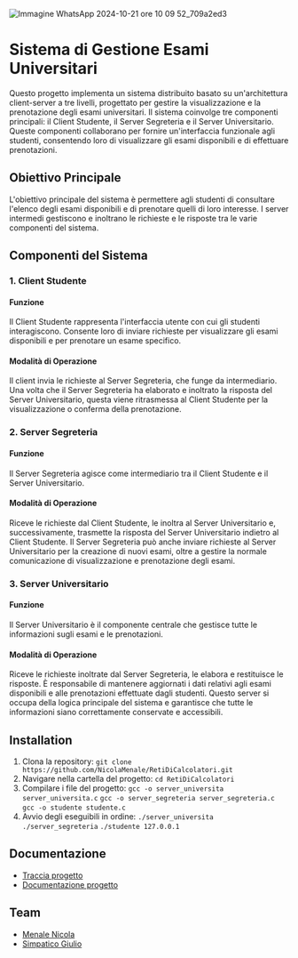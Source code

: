 ![Immagine WhatsApp 2024-10-21 ore 10 09 52_709a2ed3](https://github.com/user-attachments/assets/11b00142-90c7-401f-9466-0e05ab3affe2)
# Sistema di Gestione Esami Universitari
Questo progetto implementa un sistema distribuito basato su un'architettura client-server a tre livelli, progettato per gestire la visualizzazione e la prenotazione degli esami universitari. Il sistema coinvolge tre componenti principali: il Client Studente, il Server Segreteria e il Server Universitario. Queste componenti collaborano per fornire un'interfaccia funzionale agli studenti, consentendo loro di visualizzare gli esami disponibili e di effettuare prenotazioni.

## Obiettivo Principale
L'obiettivo principale del sistema è permettere agli studenti di consultare l'elenco degli esami disponibili e di prenotare quelli di loro interesse. I server intermedi gestiscono e inoltrano le richieste e le risposte tra le varie componenti del sistema.

## Componenti del Sistema
### 1. Client Studente
#### Funzione
Il Client Studente rappresenta l'interfaccia utente con cui gli studenti interagiscono. Consente loro di inviare richieste per visualizzare gli esami disponibili e per prenotare un esame specifico.
#### Modalità di Operazione
Il client invia le richieste al Server Segreteria, che funge da intermediario. Una volta che il Server Segreteria ha elaborato e inoltrato la risposta del Server Universitario, questa viene ritrasmessa al Client Studente per la visualizzazione o conferma della prenotazione.

### 2. Server Segreteria
#### Funzione
Il Server Segreteria agisce come intermediario tra il Client Studente e il Server Universitario.
#### Modalità di Operazione
Riceve le richieste dal Client Studente, le inoltra al Server Universitario e, successivamente, trasmette la risposta del Server Universitario indietro al Client Studente. Il Server Segreteria può anche inviare richieste al Server Universitario per la creazione di nuovi esami, oltre a gestire la normale comunicazione di visualizzazione e prenotazione degli esami.

### 3. Server Universitario
#### Funzione
Il Server Universitario è il componente centrale che gestisce tutte le informazioni sugli esami e le prenotazioni.
#### Modalità di Operazione
Riceve le richieste inoltrate dal Server Segreteria, le elabora e restituisce le risposte. È responsabile di mantenere aggiornati i dati relativi agli esami disponibili e alle prenotazioni effettuate dagli studenti. Questo server si occupa della logica principale del sistema e garantisce che tutte le informazioni siano correttamente conservate e accessibili.

## Installation
1. Clona la repository: `git clone https://github.com/NicolaMenale/RetiDiCalcolatori.git`
2. Navigare nella cartella del progetto: `cd RetiDiCalcolatori`
3. Compilare i file del progetto: `gcc -o server_universita server_universita.c` `gcc -o server_segreteria server_segreteria.c` `gcc -o studente studente.c`
4. Avvio degli eseguibili in ordine: `./server_universita` `./server_segreteria` `./studente 127.0.0.1`

## Documentazione
* [Traccia progetto](Traccia%20Esame.pdf)
* [Documentazione progetto](RELAZIONE%20RETI%20DI%20CALCOLATORI.pdf)

## Team
* [Menale Nicola](https://github.com/NicolaMenale)
* [Simpatico Giulio](https://github.com/ironmagic001)
